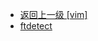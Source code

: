 - [返回上一级 [vim]](服务部署/Nginx/模板/nginx-1.24.0/contrib/vim/)
- [ftdetect](服务部署/Nginx/模板/nginx-1.24.0/contrib/vim/ftdetect/)
